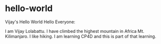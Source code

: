 # hello-world
Vijay's Hello World
Hello Everyone:

I am Vijay Lolabattu.  I have climbed the highest mountain in Africa Mt. Kilimanjaro.
I like hiking.  I am learning CP4D and this is part of that learning.
